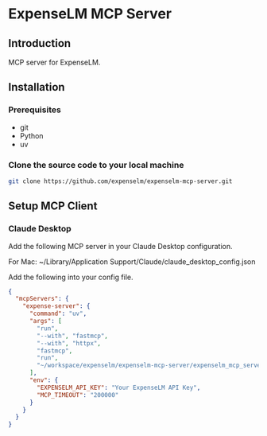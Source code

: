 # ExpenseLM MCP Server

## Introduction

MCP server for ExpenseLM.

## Installation

### Prerequisites

* git
* Python
* uv

### Clone the source code to your local machine

```bash
git clone https://github.com/expenselm/expenselm-mcp-server.git
```

## Setup MCP Client

### Claude Desktop

Add the following MCP server in your Claude Desktop configuration.

For Mac: ~/Library/Application Support/Claude/claude_desktop_config.json

Add the following into your config file.

```json
{
  "mcpServers": {
    "expense-server": {
      "command": "uv",
      "args": [
        "run",
        "--with", "fastmcp",
        "--with", "httpx", 
        "fastmcp",
        "run",
        "~/workspace/expenselm/expenselm-mcp-server/expenselm_mcp_server.py"
      ],
      "env": {
        "EXPENSELM_API_KEY": "Your ExpenseLM API Key",
        "MCP_TIMEOUT": "200000"
      }
    }
  }
}
```
